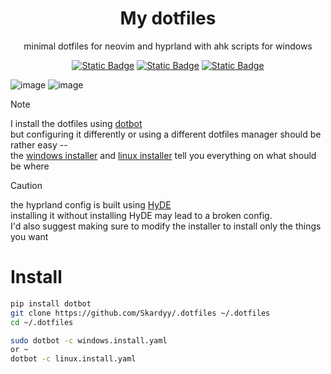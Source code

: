 <div align=center>
  
  # My dotfiles

  minimal dotfiles for neovim and hyprland with ahk scripts for windows  
  
  [![Static Badge](https://img.shields.io/badge/Hyprland-1C1F2E?style=for-the-badge&logo=hyprland)](./hypr)
  [![Static Badge](https://img.shields.io/badge/Neovim-1C1F2E?style=for-the-badge&logo=neovim)](./editors/nvim)
  [![Static Badge](https://img.shields.io/badge/Makurai%20Theme-1C1F2E?style=for-the-badge&logo=codefactor)](https://github.com/Skardyy/makurai-theme)

</div>
    
![image](https://github.com/user-attachments/assets/d6823219-cec0-4e88-92f5-821d82e3b67c)
![image](https://github.com/user-attachments/assets/37791d5a-009a-4e1a-a5f0-30ab66a91445)

> [!Note]
> 
> I install the dotfiles using [dotbot](https://github.com/anishathalye/dotbot)  
> but configuring it differently or using a different dotfiles manager should be rather easy --  
> the [windows installer](./windows.install.yaml) and [linux installer](./linux.install.yaml) tell you everything on what should be where

> [!Caution]
>
> the hyprland config is built using [HyDE](https://github.com/HyDE-Project/HyDE)  
> installing it without installing HyDE may lead to a broken config.  
> I'd also suggest making sure to modify the installer to install only the things you want

# Install  
```sh
pip install dotbot
git clone https://github.com/Skardyy/.dotfiles ~/.dotfiles
cd ~/.dotfiles

sudo dotbot -c windows.install.yaml
or ~
dotbot -c linux.install.yaml
```  
